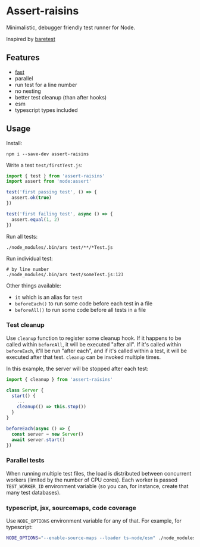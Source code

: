 # Assert-raisins

Minimalistic, debugger friendly test runner for Node.

Inspired by [baretest](https://github.com/volument/baretest)

## Features

- [fast](https://github.com/artemave/node-test-runners-performance-comparison)
- parallel
- run test for a line number
- no nesting
- better test cleanup (than after hooks)
- esm
- typescript types included

## Usage

Install:

    npm i --save-dev assert-raisins

Write a test `test/firstTest.js`:

```javascript
import { test } from 'assert-raisins'
import assert from 'node:assert'

test('first passing test', () => {
  assert.ok(true)
})

test('first failing test', async () => {
  assert.equal(1, 2)
})
```

Run all tests:

    ./node_modules/.bin/ars test/**/*Test.js

Run individual test:

    # by line number
    ./node_modules/.bin/ars test/someTest.js:123

Other things available:

- `it` which is an alias for `test`
- `beforeEach()` to run some code before each test in a file
- `beforeAll()` to run some code before all tests in a file

### Test cleanup

Use `cleanup` function to register some cleanup hook. If it happens to be called within `beforeAll`, it will be executed "after all". If it's called within `beforeEach`, it'll be run "after each", and if it's called within a test, it will be executed after that test. `cleanup` can be invoked multiple times.

In this example, the server will be stopped after each test:

```javascript
import { cleanup } from 'assert-raisins'

class Server {
  start() {
    ...
    cleanup(() => this.stop())
  }
}

beforeEach(async () => {
  const server = new Server()
  await server.start()
})
```

### Parallel tests

When running multiple test files, the load is distributed between concurrent workers (limited by the number of CPU cores). Each worker is passed `TEST_WORKER_ID` environment variable (so you can, for instance, create that many test databases).

### typescript, jsx, sourcemaps, code coverage

Use `NODE_OPTIONS` environment variable for any of that. For example, for typescript:

```sh
NODE_OPTIONS="--enable-source-maps --loader ts-node/esm" ./node_modules/.bin/ars test/*.test.ts
```
